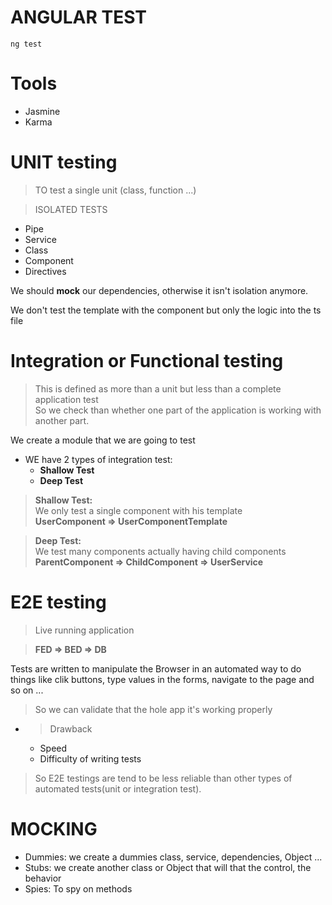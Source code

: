 # ANGULAR TEST


```
ng test
```

# Tools
- Jasmine
- Karma

# UNIT testing

> TO test a single unit (class, function ...)

>  ISOLATED TESTS
- Pipe
- Service
- Class
- Component
- Directives

We should <b>mock</b> our dependencies, otherwise it isn't isolation anymore.

We don't test the template with the component
but only the logic into the ts file


# Integration or Functional testing

> <span> This is defined as more than a unit but less than a complete application test</span><br>
So we check than whether one part of the application is working with another part.

We create a module that we are going to test

- WE have 2 types of integration test:
    - <b>Shallow Test</b>
    - <b>Deep Test</b>

> <b>Shallow Test:</b><br>
We only test a single component with his template<br>
<b>UserComponent => UserComponentTemplate</b>

> <b>Deep Test:</b><br>
We test many components actually having child components<br>
<b>ParentComponent => ChildComponent => UserService</b>

# E2E testing

> Live running application

> <b>FED => BED => DB</b>

<span>Tests are written to manipulate the Browser in an automated way to do things like clik buttons, type values in the forms, navigate to the page and so on ...</span>

> So we can validate that the hole app it's working properly

- > Drawback
    - Speed
    - Difficulty of writing tests

> So E2E testings are tend to be less reliable than other types of automated tests(unit or integration test).

# MOCKING

- Dummies: we create a dummies class, service, dependencies, Object ...
- Stubs: we create another class or Object that will that the control, the behavior
- Spies: To spy on methods


